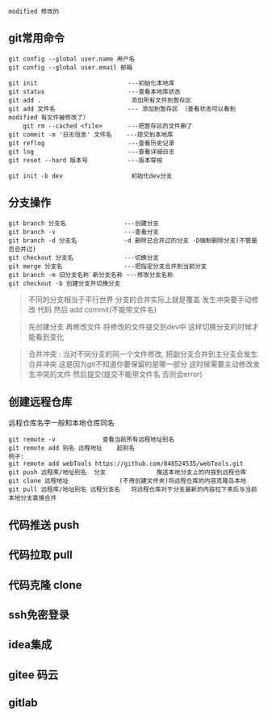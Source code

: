 ```
modified 修改的 
```



## git常用命令



```
git config --global user.name 用户名
git config --global user.email 邮箱

git init                         ---初始化本地库
git status                       ---查看本地库状态
git add .                         添加所有文件到暂存区
git add 文件名                    --- 添加到暂存区 （查看状态可以看到modified 有文件被修改了）
	git rm --cached <file>       ---把暂存区的文件删了
git commit -m '日志信息' 文件名    ---提交到本地库 
git reflog                       ---查看历史记录
git log                          ---查看详细日志
git reset --hard 版本号           ---版本穿梭

git init -b dev                   初始化dev分支
```



## 分支操作

```
git branch 分支名				  ---创建分支
git branch -v					---查看分支
git branch -d 分支名             -d 删除已合并过的分支 -D强制删除分支(不管是否合并过)
git checkout 分支名			  ---切换分支
git merge 分支名                 ---把指定分支合并到当前分支
git branch -m 旧分支名称 新分支名称 ---修改分支名称
git checkout -b 创建分支并切换分支
```

> 不同的分支相当于平行世界 分支的合并实际上就是覆盖 发生冲突要手动修改 代码 然后 add commit(不能带文件名)

> 先创建分支 再修改文件 将修改的文件提交到dev中 这样切换分支的时候才能看到变化

> 合并冲突 : 当对不同分支的同一个文件修改, 把副分支合并到主分支会发生合并冲突 这是因为git不知道你要保留的是哪一部分 这时候需要主动修改发生冲突的文件 然后提交(提交不能带文件名 否则会error)

## 创建远程仓库

远程仓库名字一般和本地仓库同名



```
git remote -v             查看当前所有远程地址别名
git remote add 别名 远程地址    起别名
例子: 
git remote add webTools https://github.com/848524535/webTools.git
git push 远程库/地址别名  分支              推送本地分支上的内容到远程仓库
git clone 远程地址              (不用创建文件夹)将远程仓库的内容克隆岛本地
git pull 远程库/地址别名 远程分支名   将远程仓库对于分支最新的内容拉下来后与当前本地分支直接合并    
```









## 代码推送 push



## 代码拉取 pull









## 代码克隆 clone



## ssh免密登录



## idea集成



## gitee 码云



## gitlab